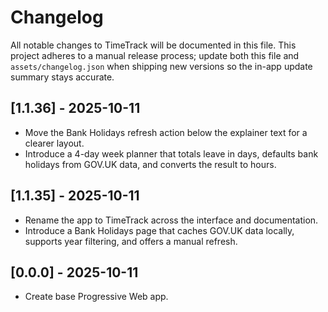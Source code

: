 # Changelog

All notable changes to TimeTrack will be documented in this file. This project adheres to a manual release process; update both this file and `assets/changelog.json` when shipping new versions so the in-app update summary stays accurate.

## [1.1.36] - 2025-10-11
- Move the Bank Holidays refresh action below the explainer text for a clearer layout.
- Introduce a 4-day week planner that totals leave in days, defaults bank holidays from GOV.UK data, and converts the result to hours.

## [1.1.35] - 2025-10-11
- Rename the app to TimeTrack across the interface and documentation.
- Introduce a Bank Holidays page that caches GOV.UK data locally, supports year filtering, and offers a manual refresh.

## [0.0.0] - 2025-10-11
- Create base Progressive Web app.
